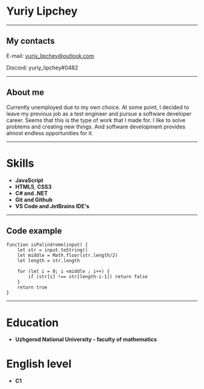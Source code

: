 # Yuriy Lipchey

---

## My contacts

E-mail: yuriy_lipchey@outlook.com

Discord: yuriy_lipchey#0482

---

## About me

Currently unemployed due to my own choice. At some point, I decided to leave
my previous job as a test engineer and pursue a software developer career.
Seems that this is the type of work that I made for. I like to solve problems
and creating new things. And software development provides almost endless
opportunities for it.

---

# Skills

- **JavaScript** 
- **HTML5**, **CSS3**
- **C# and .NET**
- **Git and Github**
- **VS Code and JetBrains IDE's**
---

## Code example

```
function isPalindrome(input) {
    let str = input.toString()
    let middle = Math.floor(str.length/2)
    let length = str.length

    for (let i = 0; i <middle ; i++) {
        if (str[i] !== str[length-i-1]) return false
    }
    return true
}
```

---

# Education
- **Uzhgorod National University - faculty of mathematics** 

# English level
- **C1**






